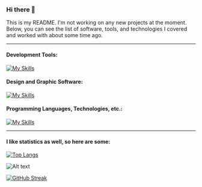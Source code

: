 ### Hi there 👋

This is my README. I'm not working on any new projects at the moment. Below, you can see the list of software, tools, and technologies I covered and worked with about some time ago. 

***

#### Development Tools:

[![My Skills](https://skillicons.dev/icons?i=vscode,atom,git,github)](https://skillicons.dev)

#### Design and Graphic Software:

[![My Skills](https://skillicons.dev/icons?i=ai,ps,pr,figma)](https://skillicons.dev)

#### Programming Languages, Technologies, etc.:

[![My Skills](https://skillicons.dev/icons?i=html,css,js,ts,jquery,regex,styledcomponents,svg,react,redux,bootstrap,tailwind,materialui,mongodb,docker,mysql,postgres,nodejs,apollo)](https://skillicons.dev)


---

#### I like statistics as well, so here are some:

[![Top Langs](https://github-readme-stats.vercel.app/api/top-langs/?username=SabineZilde&layout=compact&theme=react)](https://github-readme-stats.vercel.app) 

![Alt text](https://www.codewars.com/users/eniibaS/badges/large "Codewars badge")

[![GitHub Streak](https://streak-stats.demolab.com?user=SabineZilde&theme=gruvbox-duo)](https://git.io/streak-stats)

<!--
**SabineZilde/SabineZilde** is a ✨ _special_ ✨ repository because its `README.md` (this file) appears on your GitHub profile.

Here are some ideas to get you started:

- 🔭 I’m currently working on my portfolio website project
- 🌱 I’m currently learning to be patient
- 👯 I’m looking to collaborate on ...
- 🤔 I’m looking for help with ...
- 💬 Ask me about ...
- 📫 How to reach me: ...
- 😄 Pronouns: ...
- ⚡ Fun fact: ...

<img height="170em" align="left" alt="Github Lnguages" src="https://github-readme-codewars-stats.herokuapp.com/api/?username=linanekrasova&card&colormode=dark_mode" />
-->
